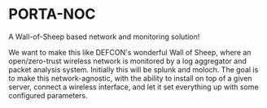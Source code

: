 # PORTA-NOC                                                        

A Wall-of-Sheep based network and monitoring solution!

We want to make this like DEFCON's wonderful Wall of Sheep, where an open/zero-trust wireless network is monitored by a log aggregator and packet analysis system.
Initially this will be splunk and moloch.
The goal is to make this network-agnostic, with the ability to install on top of a given server, connect a wireless interface, and let it set everything up with some configured parameters.
